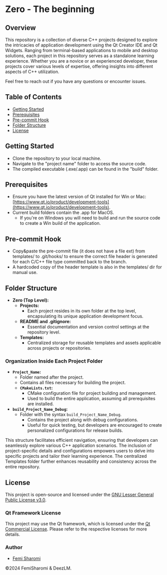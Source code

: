 # Zero - The beginning 

## Overview
This repository is a collection of diverse C++ projects designed to explore the intricacies of application development using the Qt Creator IDE and Qt Widgets. Ranging from terminal-based applications to mobile and desktop solutions, each project in this repository serves as a standalone learning experience. Whether you are a novice or an experienced developer, these projects cover various levels of expertise, offering insights into different aspects of C++ utilization.

Feel free to reach out if you have any questions or encounter issues.

## Table of Contents
- [Getting Started](#getting-started)
- [Prerequisites](#prerequisites)
- [Pre-commit Hook](#pre-commit-hook)
- [Folder Structure](#folder-structure)
- [License](#license)

## Getting Started
- Clone the repository to your local machine.
- Navigate to the "project name" folder to access the source code.
- The compiled executable (.exe/.app) can be found in the "build" folder.

## Prerequisites
- Ensure you have the latest version of Qt installed for Win or Mac: [https://www.qt.io/product/development-tools](https://www.qt.io/product/development-tools).
- Current build folders contain the .app for MacOS.
  - If you're on Windows you will need to build and run the source code to create a Win build of the application.   

## Pre-commit Hook
* Copy&paste the pre-commit file (it does not have a file ext) from templates/ to .git/hooks/ to ensure the correct file header is generated for each C/C++ file type committed back to the branch.
* A hardcoded copy of the header template is also in the templates/ dir for manual use. 

## Folder Structure
- **Zero (Top Level):**
  - **Projects:**
    - Each project resides in its own folder at the top level, encapsulating its unique application development focus.
  - **README and .gitignore:**
    - Essential documentation and version control settings at the repository level.
  - **Templates:**
    - Centralized storage for reusable templates and assets applicable across projects or repositories.

### Organization Inside Each Project Folder
- **`Project_Name`:**
  - Folder named after the project.
  - Contains all files necessary for building the project.
  - **`CMakeLists.txt`:**
    - CMake configuration file for project building and management.
    - Used to build the entire application, assuming all prerequisites are installed.
- **`build_Project_Name_Debug`:**
  - Folder with the syntax `build_Project_Name_Debug`.
    - Contains the project along with debug configurations.
    - Useful for quick testing, but developers are encouraged to create personalized configurations for release builds.

This structure facilitates efficient navigation, ensuring that developers can seamlessly explore various C++ application scenarios. The inclusion of project-specific details and configurations empowers users to delve into specific projects and tailor their learning experience. The centralized Templates folder further enhances reusability and consistency across the entire repository.

## License
This project is open-source and licensed under the [GNU Lesser General Public License v3.0](https://opensource.org/licenses/LGPL-3.0).

### Qt Framework License
This project may use the Qt framework, which is licensed under the [Qt Commercial License](https://www.qt.io/licensing). Please refer to the respective licenses for more details.

### Author
- [Femi Sharomi](https://github.com/femisharomi)
  
©2024 FemiSharomi & DeezLM. 
